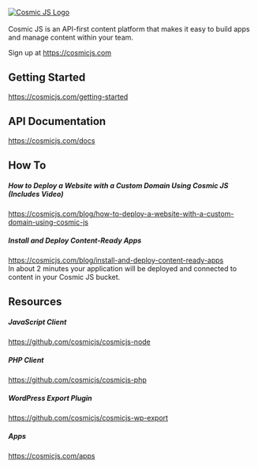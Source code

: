 [![Cosmic JS Logo](https://cosmicjs.com/images/marketing/logo-w-brand.jpg)](https://cosmicjs.com/)<br><br>
Cosmic JS is an API-first content platform that makes it easy to build apps and manage content within your team.

Sign up at https://cosmicjs.com

## Getting Started
https://cosmicjs.com/getting-started
## API Documentation
https://cosmicjs.com/docs

## How To
##### How to Deploy a Website with a Custom Domain Using Cosmic JS (Includes Video)
https://cosmicjs.com/blog/how-to-deploy-a-website-with-a-custom-domain-using-cosmic-js

##### Install and Deploy Content-Ready Apps
https://cosmicjs.com/blog/install-and-deploy-content-ready-apps<br/>
In about 2 minutes your application will be deployed and connected to content in your Cosmic JS bucket.

## Resources
##### JavaScript Client
https://github.com/cosmicjs/cosmicjs-node

##### PHP Client
https://github.com/cosmicjs/cosmicjs-php

##### WordPress Export Plugin
https://github.com/cosmicjs/cosmicjs-wp-export

##### Apps
https://cosmicjs.com/apps
